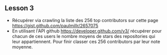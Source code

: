 ## Lesson 3 

- Récupérer via crawling la liste des 256 top contributors sur cette page https://gist.github.com/paulmillr/2657075 
- En utilisant l'API github https://developer.github.com/v3/ récupérer pour chacun de ces users le nombre moyens de stars des repositories qui leur appartiennent. Pour finir classer ces 256 contributors par leur note moyenne.


